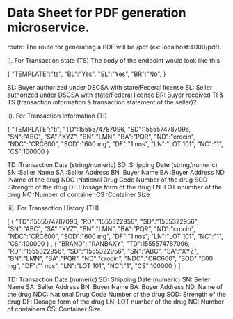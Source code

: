 # Data Sheet for PDF generation microservice.
route: The route for generating a PDF will be /pdf (ex: localhost:4000/pdf).

i). For Transaction state (TS)
The body of the endpoint would look like this

{
"TEMPLATE":"ts",
"BL":"Yes",
"SL":"Yes",
"BR":"No",
}

BL: Buyer authorized under DSCSA with state/Federal license
SL: Seller authorized under DSCSA with state/Federal license
BR: Buyer received TI & TS (transaction information & transaction statement of the seller)?

ii). For Transaction Information (TI)

{
"TEMPLATE":"ti",
"TD":1555574787096,
"SD":1555574787096,
"SN":"ABC",
"SA":"XYZ",
"BN":"LMN",
"BA":"PQR",
"ND":"crocin",
"NDC":"CRC600",
"SOD":"600 mg",
"DF":"1 nos",
"LN":"LOT 101",
"NC":"1",
"CS":100000
}

TD :Transaction Date (string/numeric)
SD :Shipping Date (string/numeric)
SN :Seller Name
SA :Seller Address
BN :Buyer Name
BA :Buyer Address
ND :Name of the drug
NDC :National Drug Code Number of the drug
SOD :Strength of the drug
DF :Dosage form of the drug
LN :LOT nnumber of the drug
NC :Number of container
CS :Container Size

iii). For Transaction History (TH)

[
{
"TD":1555574787096,
"RD":"1555322956",
"SD":"1555322956",
"SN":"ABC",
"SA":"XYZ",
"BN":"LMN",
"BA":"PQR",
"ND":"crocin",
"NDC":"CRC600",
"SOD":"600 mg",
"DF":"1 nos",
"LN":"LOT 101",
"NC":"1",
"CS":100000
} ,
{
"BRAND": "RANBAXY",
"TD":1555574787096,
"RD":"1555322956",
"SD":"1555322956",
"SN":"ABC",
"SA":"XYZ",
"BN":"LMN",
"BA":"PQR",
"ND":"crocin",
"NDC":"CRC600",
"SOD":"600 mg",
"DF":"1 nos",
"LN":"LOT 101",
"NC":"1",
"CS":100000
}
]

TD: Transaction Date (numeric)
SD: Shipping Date (numeric)
SN: Seller Name
SA: Seller Address
BN: Buyer Name
BA: Buyer Address
ND: Name of the drug
NDC: National Drug Code Number of the drug
SOD: Strength of the drug
DF: Dosage form of the drug
LN: LOT number of the drug
NC: Number of containers
CS: Container Size
